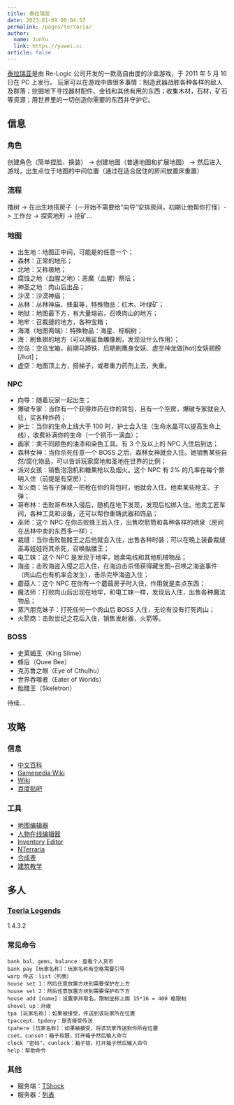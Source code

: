```yaml
---
title: 泰拉瑞亚
date: 2023-01-09 00:04:57
permalink: /pages/terraria/
author: 
  name: JunYu
  link: https://yuwei.cc
article: false
---
```

[泰拉瑞亚](https://terraria.org/)是由 Re-Logic 公司开发的一款高自由度的沙盒游戏，于 2011 年 5 月 16 日在 PC 上发行。
玩家可以在游戏中做很多事情：制造武器战胜各种各样的敌人及群落；挖掘地下寻找器材配件、金钱和其他有用的东西；收集木材，石材，矿石等资源；用世界里的一切创造你需要的东西并守护它。
## 信息
### 角色
创建角色（简单捏脸、换装） -> 创建地图（普通地图和扩展地图） -> 然后进入游戏，出生点位于地图的中间位置（通过在适合居住的房间放置床重置）
### 流程
撸树 -> 在出生地搭房子（一开始不需要给“向导”安排房间，初期让他帮你打怪）-> 工作台 -> 探索地形 -> 挖矿…
### 地图

- 出生地：地图正中间，可能是的任意一个；
- 森林：正常的地形；
- 北地：又称极地；
- 腐蚀之地（血腥之地）：恶魔（血腥）祭坛；
- 神圣之地：肉山后出品；
- 沙漠：沙漠神庙；
- 丛林：丛林神庙、蜂巢等，特殊物品：红木、叶绿矿；
- 地狱：地图最下方，有大量熔岩，召唤肉山的地方；
- 地牢：召裁缝的地方，各种宝箱；
- 海滩（地图两端）：特殊物品：海星、棕榈树；
- 海：刷鱼翅的地方（可以用鲨鱼雕像刷，发现没什么作用）；
- 空岛：空岛宝箱，前期马蹄铁、后期刷鹰身女妖、虚空神龙做[hot]女妖翅膀[/hot]；
- 虚空：地图顶上方，搭梯子，或者重力药剂上去，失重。
### NPC

- 向导：随着玩家一起出生；
- 爆破专家：当你有一个获得炸药在你的背包，且有一个空房，爆破专家就会入驻，买各种炸药；
- 护士：当你的生命上线大于 100 时，护士会入住（生命水晶可以提高生命上线），收费补满你的生命（一个铜币一滴血）；
- 画家：卖不同颜色的油漆和染色工具。有 3 个及以上的 NPC 入住后到达；
- 森林女神：当你杀死任意一个 BOSS 之后，森林女神就会入住。她销售某些自然/腐化物品，可以告诉玩家腐地和圣地在世界的比例；
- 派对女孩：销售泡泡机和糖果枪以及烟火。这个 NPC 有 2% 的几率在每个黎明入住（前提是有空房）；
- 军火商：当有子弹或一把枪在你的背包时，他就会入住。他卖某些枪支、子弹；
- 哥布林：击败哥布林入侵后，随机在地下发现，发现后松绑入住。他卖工匠车间，各种工具和设备，还可以帮你重铸武器和饰品；
- 巫师：这个 NPC 在你击败蜂王后入住，出售吹箭筒和各种各样的喷泉（房间在丛林中卖的东西多一样）；
- 裁缝：当你击败骷髅王之后他就会入住，出售各种时装；可以在晚上装备裁缝巫毒娃娃将其杀死，召唤骷髅王；
- 电工妹：这个 NPC 是发现于地牢，她卖电线和其他机械物品；
- 海盗：击败海盗入侵之后入住，在海边击杀怪获得藏宝图~召唤之海盗事件（肉山后也有机率会发生），击杀完毕海盗入住；
- 蘑菇人：这个 NPC 在你有一个蘑菇房子时入住，作用就是卖点东西；
- 魔法师：打败肉山后出现在地牢，和电工妹一样，发现后入住，出售各种魔法物品；
- 蒸汽朋克妹子：打死任何一个肉山后 BOSS 入住，无论有没有打死肉山；
- 火箭商：击败世纪之花后入住，销售发射器，火箭等。
### BOSS

- 史莱姆王（King Slime）
- 蜂后（Quee Bee）
- 克苏鲁之眼（Eye of Cthulhu）
- 世界吞噬者（Eater of Worlds）
- 骷髅王（Skeletron）

待续…
## 攻略
### 信息

- [中文百科](http://zh.terraria.wikia.com/wiki/)
- [Gamepedia Wiki](http://terraria-zhtw.gamepedia.com/Terraria_Wiki)
- [Wiki](http://terraria.wikia.com/wiki/Terraria_Wiki)
- [百度贴吧](http://tieba.baidu.com/f?kw=terraria)
### 工具

- [地图编辑器](http://www.binaryconstruct.com/downloads/)
- [人物在线编辑器](http://yal.cc/r/terrasavr/fl/Terrasavr.swf)
- [Inventory Editor](http://u.chbshoot.me/d/0/57)
- [NTerraria](http://nterraria.wikia.com/wiki/N_Terraria_Wiki)
- [合成表](http://news.4399.com/gonglue/tailaruiya/hcb/)
- [建筑教学](http://pc.kuai8.com/gonglue/501548.html)
## 多人
### [Teeria Legends](http://www.teeria.eu/)
1.4.3.2
### 常见命令
```basic
bank bal、gems、balance：查看个人货币
bank pay [玩家名称]：玩家名称有空格需要引号
warp 传送：list（列表）
house set 1：然后任意放置方块到需要保护左上方
house set 2：然后任意放置方块到需要保护右下方
house add [name]：设置家并取名，限制坐标上面 15*16 = 400 格限制
shovel up：升级
tpa [玩家名称]：如果被接受，传送到该玩家所在位置
tpaccept、tpdeny：是否接受传送
tpahere [玩家名称]：如果被接受，将该玩家传送到你所在位置
cset、cunset：箱子权限，打开箱子然后输入命令
clock "密码"、cunlock：箱子锁，打开箱子然后输入命令
help：帮助命令
```
### 其他

- 服务端：[TShock](https://tshock.co/xf/index.php?resources/)
- 服务器：[列表](https://terraria-servers.com/)

